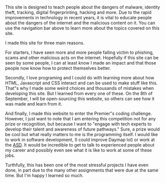 This site is designed to teach people about the dangers of malware, identity theft, tracking, digital fingerprinting, hacking and more. Due to the rapid improvements in technology in recent years, it is vital to educate people about the dangers of the internet and the malicious content on it. You can use the navigation bar above to learn more about the topics covered on this site.



I made this site for three main reasons.

For starters, I have seen more and more people falling victim to phishing, scams and other malicious acts on the internet. Hopefully if this site can be seen by some people, I can at least know I made an impact and that those people now know how to protect themselves better.

Secondly, I love programing and I could do with learning more about how HTML, Javascript and CSS interact and can be used to make stuff like this. That"s why I made some weird choices and thousands of mistakes when developing this site. But I learned from every one of these. On the 8th of September, I will be open-sourcing this website, so others can see how it was made and learn from it.

And finally, I made this website to enter the Premier"s coding challenge. However, I just want to note that I am entering this competition not for any prize or recognition, but because I want to "engage with tech experts to develop their talent and awareness of future pathways." Sure, a prize would be cool but what really matters to me is the programming itself. I would like to work in software development, (I could improve Daymap lol) or work at the <a target="_blank" rel="noopener" href="https://www.asd.gov.au">ASD</a>. It would be incredible to get to talk to experienced people about my career and possibly even see what it is like to work at some of these jobs.

Turthfully, this has been one of the most stressful projects I have even done, in part due to the many other assignments that were due at the same time. But I'm happy I learned so much.